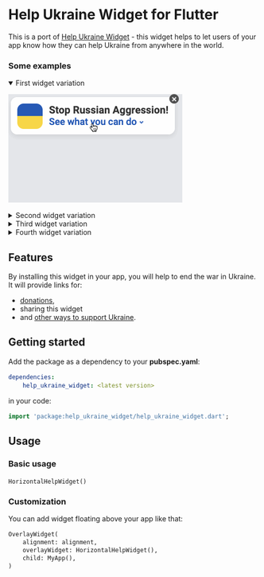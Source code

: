 # Help Ukraine Widget for Flutter
This is a port of [Help Ukraine Widget](https://helpukrainewinwidget.org/) -
this widget helps to let users of your app know how they can help Ukraine
from anywhere in the world.

### Some examples

<details open><summary>First widget variation</summary>

![](gifs/widget1.gif)
</details>

<details><summary>Second widget variation</summary>
    
![](gifs/widget2.gif)
</details>

<details><summary>Third widget variation</summary>

![](gifs/widget3.gif)
</details>

<details><summary>Fourth widget variation</summary>

![](gifs/widget4.gif)
</details>

## Features
By installing this widget in your app, you will help to end the war in Ukraine.
It will provide links for:

* [donations](https://uahelp.monobank.ua/),
* sharing this widget
* and [other ways to support Ukraine](https://war.ukraine.ua/).

## Getting started
Add the package as a dependency to your __pubspec.yaml__:

``` yaml
dependencies:
    help_ukraine_widget: <latest version>
```

in your code:

``` dart
import 'package:help_ukraine_widget/help_ukraine_widget.dart';
```

## Usage

### Basic usage
`HorizontalHelpWidget()`

### Customization
You can add widget floating above your app like that:
```
OverlayWidget(
    alignment: alignment,
    overlayWidget: HorizontalHelpWidget(),
    child: MyApp(),
)
```
